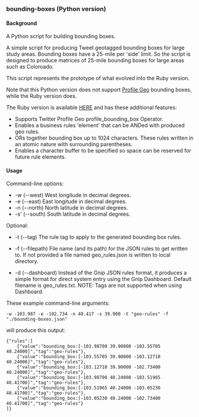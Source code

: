 ### bounding-boxes (Python version)


#### Background

A Python script for building bounding boxes.

A simple script for producing Tweet geotagged bounding boxes for large study areas.  Bounding boxes have a 
25-mile per 'side' limit.  So the script is designed to produce matrices of 25-mile bounding boxes for large areas such
as Coloroado.

This script represents the prototype of what evolved into the Ruby version. 

Note that this Python version does not support [Profile Geo](https://developer.twitter.com/en/docs/tweets/enrichments/overview/profile-geo) bounding boxes, while the Ruby version does.

The Ruby version is available [HERE](https://github.com/jimmoffitt/bounding-boxes/blob/master/rbBoundingBoxes/README.md) and has these additional features:

+ Supports Twitter Profile Geo profile_bounding_box Operator.
+ Enables a business rules 'element' that can be ANDed with produced geo rules.
+ ORs together bounding box up to 1024 characters.  These rules written in an atomic nature with surrounding parentheses. 
+ Enables a character buffer to be specified so space can be reserved for future rule elements.

#### Usage

Command-line options:

  * -w  (--west)   West longitude in decimal degrees. 
  * -e  (--east)   East longitude in decimal degrees. 
  * -n  (--north)  North latitude in decimal degrees. 
  * -s' (--south)  South latitude in decimal degrees. 
  
Optional:

  * -t (--tag) The rule tag to apply to the generated bounding box rules. 
  * -f (--filepath) File name (and its path) for the JSON rules to get written to. If not provided a file named geo_rules.json is written to local directory.
    
  * -d (--dashboard) Instead of the Gnip JSON rules format, it produces a simple format for direct system entry using the Gnip Dashboard. Default filename is 				geo_rules.txt.  NOTE: Tags are not supported when using Dashboard.  
   

These example command-line arguments:

	-w -103.987 -e -102.734 -n 40.417 -s 39.900 -t "geo-rules" -f "./bounding-boxes.json"

will produce this output:
```
{"rules":[
	{"value":"bounding_box:[-103.98700 39.90000 -103.55705 40.24000]","tag":"geo-rules"},
	{"value":"bounding_box:[-103.55705 39.90000 -103.12710 40.24000]","tag":"geo-rules"},
	{"value":"bounding_box:[-103.12710 39.90000 -102.73400 40.24000]","tag":"geo-rules"},
	{"value":"bounding_box:[-103.98700 40.24000 -103.51965 40.41700]","tag":"geo-rules"},
	{"value":"bounding_box:[-103.51965 40.24000 -103.05230 40.41700]","tag":"geo-rules"},
	{"value":"bounding_box:[-103.05230 40.24000 -102.73400 40.41700]","tag":"geo-rules"}
]}
```



